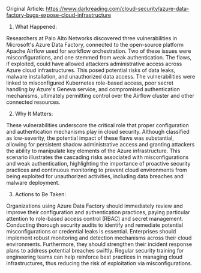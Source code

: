 Original Article: https://www.darkreading.com/cloud-security/azure-data-factory-bugs-expose-cloud-infrastructure

1) What Happened:

Researchers at Palo Alto Networks discovered three vulnerabilities in Microsoft's Azure Data Factory, connected to the open-source platform Apache Airflow used for workflow orchestration. Two of these issues were misconfigurations, and one stemmed from weak authentication. The flaws, if exploited, could have allowed attackers administrative access across Azure cloud infrastructures. This posed potential risks of data leaks, malware installation, and unauthorized data access. The vulnerabilities were linked to misconfigured Kubernetes role-based access, poor secret handling by Azure's Geneva service, and compromised authentication mechanisms, ultimately permitting control over the Airflow cluster and other connected resources.

2) Why It Matters:

These vulnerabilities underscore the critical role that proper configuration and authentication mechanisms play in cloud security. Although classified as low-severity, the potential impact of these flaws was substantial, allowing for persistent shadow administrative access and granting attackers the ability to manipulate key elements of the Azure infrastructure. This scenario illustrates the cascading risks associated with misconfigurations and weak authentication, highlighting the importance of proactive security practices and continuous monitoring to prevent cloud environments from being exploited for unauthorized activities, including data breaches and malware deployment.

3) Actions to Be Taken:

Organizations using Azure Data Factory should immediately review and improve their configuration and authentication practices, paying particular attention to role-based access control (RBAC) and secret management. Conducting thorough security audits to identify and remediate potential misconfigurations or credential leaks is essential. Enterprises should implement robust monitoring and detection mechanisms across their cloud environments. Furthermore, they should strengthen their incident response plans to address potential breaches swiftly. Regular security training for engineering teams can help reinforce best practices in managing cloud infrastructures, thus reducing the risk of exploitation via misconfigurations.